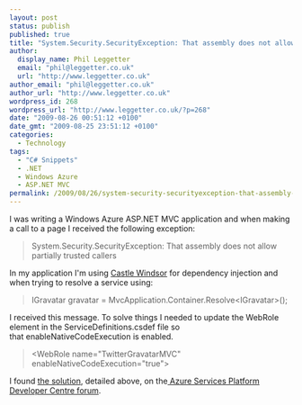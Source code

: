 ```yaml
---
layout: post
status: publish
published: true
title: "System.Security.SecurityException: That assembly does not allow partially trusted callers"
author:
  display_name: Phil Leggetter
  email: "phil@leggetter.co.uk"
  url: "http://www.leggetter.co.uk"
author_email: "phil@leggetter.co.uk"
author_url: "http://www.leggetter.co.uk"
wordpress_id: 268
wordpress_url: "http://www.leggetter.co.uk/?p=268"
date: "2009-08-26 00:51:12 +0100"
date_gmt: "2009-08-25 23:51:12 +0100"
categories:
  - Technology
tags:
  - "C# Snippets"
  - .NET
  - Windows Azure
  - ASP.NET MVC
permalink: /2009/08/26/system-security-securityexception-that-assembly-does-not-allow-partially-trusted-callers.html
---
```


<p>I was writing a Windows Azure ASP.NET MVC application and when making a call to a page I received the following exception:</p>
<blockquote><p>System.Security.SecurityException: That assembly does not allow partially trusted callers</p></blockquote>
<p>In my application I'm using <a href="http://www.castleproject.org/container/index.html">Castle Windsor</a> for dependency injection and when trying to resolve a service using:</p>
<div id="_mcePaste" style="position: absolute; left: -10000px; top: 0px; width: 1px; height: 1px; overflow-x: hidden; overflow-y: hidden;">}</div>
<blockquote><p>IGravatar gravatar = MvcApplication.Container.Resolve&lt;IGravatar&gt;();</p></blockquote>
<p>I received this message. To solve things I needed to update the WebRole element in the ServiceDefinitions.csdef file so that enableNativeCodeExecution is enabled.</p>
<blockquote><p>&lt;WebRole name="TwitterGravatarMVC" enableNativeCodeExecution="true"&gt;</p></blockquote>
<p>I found <a href="http://social.msdn.microsoft.com/Forums/en-US/netservices/thread/c2e49731-9e72-49b6-9fb3-1243c85b265d">the solution</a>, detailed above, on the<a href="http://social.msdn.microsoft.com/Forums/en-US/netservices/thread/c2e49731-9e72-49b6-9fb3-1243c85b265d"> Azure Services Platform Developer Centre forum</a>.</p>

